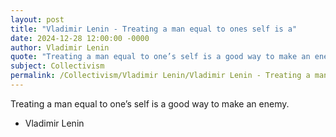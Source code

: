 ```yaml
---
layout: post
title: "Vladimir Lenin - Treating a man equal to ones self is a"
date: 2024-12-28 12:00:00 -0000
author: Vladimir Lenin
quote: "Treating a man equal to one’s self is a good way to make an enemy."
subject: Collectivism
permalink: /Collectivism/Vladimir Lenin/Vladimir Lenin - Treating a man equal to ones self is a
---
```


Treating a man equal to one’s self is a good way to make an enemy.

- Vladimir Lenin
